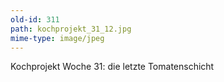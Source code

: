 ```yaml
---
old-id: 311
path: kochprojekt_31_12.jpg
mime-type: image/jpeg
---
```

Kochprojekt Woche 31:
die letzte Tomatenschicht
